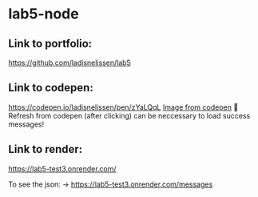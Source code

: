 # lab5-node

## Link to portfolio:
https://github.com/ladisnelissen/lab5

## Link to codepen:
https://codepen.io/ladisnelissen/pen/zYaLQqL
[Image from codepen](https://imgur.com/jYXQCyu)
👾 Refresh from codepen (after clicking) can be neccessary to load success messages!

## Link to render:
https://lab5-test3.onrender.com/

To see the json:
-> https://lab5-test3.onrender.com/messages